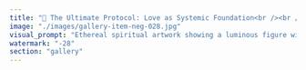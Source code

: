 ```yaml
---
title: "💝 The Ultimate Protocol: Love as Systemic Foundation<br /><br />'If I speak in the tongues of men or of angels, but do not have love, I am only a resounding gong or a clanging cymbal. If I have the gift of prophecy and can fathom all mysteries and all knowledge, and if I have a faith that can move mountains, but do not have love, I am nothing. If I give all I possess to the poor and give over my body to hardship that I may boast, but do not have love, I gain nothing.'<br /><br />— 1 Corinthians 13:1-3<br /><br />Before Bitcoin. Before Ethereum. Before any protocol.<br />There was this truth: without love, all systems become noise.<br /><br />🔹 Technical mastery without love = empty optimization<br />🔹 Perfect knowledge without love = sterile intelligence<br />🔹 Revolutionary faith without love = destructive fanaticism<br />🔹 Ultimate sacrifice without love = meaningless gesture<br /><br />Even the most elegant consensus mechanism fails if it doesn't serve love's expansion. Even the most decentralized network becomes tyranny if love isn't its foundational layer.<br /><br />This isn't sentiment. This is systems architecture. Love is the only sustainable protocol for conscious coordination.<br /><br />Every other foundation eventually corrupts itself.<br /><br /><br />#LoveProtocol #1Corinthians13 #SystemicFoundation #ConsciousCoordination #SustainableArchitecture #TruthAboveNoise"
image: "./images/gallery-item-neg-028.jpg"
visual_prompt: "Ethereal spiritual artwork showing a luminous figure with arms outstretched, surrounded by flowing streams of golden light that form into geometric patterns representing love as the foundational protocol. Around the figure, various symbols float - cryptocurrency logos, circuit patterns, network diagrams - but they all dissolve into beautiful, harmonious light when they approach the central loving presence. In the background, traditional religious iconography (cross, dove, sacred geometry) merges seamlessly with futuristic blockchain and network visualizations. The entire scene radiates warmth and divine love, with scripture text from 1 Corinthians 13 flowing like liquid light through the composition. Color palette: warm golds, pure whites, soft blues, with touches of sacred purple, creating an atmosphere of divine technological harmony."
watermark: "-28"
section: "gallery"
---
```

